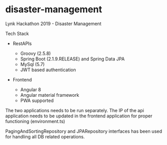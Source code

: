 # disaster-management
Lynk Hackathon 2019 - Disaster Management

Tech Stack

 - RestAPIs
	- Groovy (2.5.8)
	- Spring Boot (2.1.9.RELEASE) and Spring Data JPA
	- MySql (5.7)
	- JWT based authentication

 - Frontend
	- Angular 8
	- Angular material framework
	- PWA supported

The two applications needs to be run separately. The IP of the api application needs to be updated in the frontend application for proper functioning  (environment.ts)

PagingAndSortingRepository and JPARepository interfaces has been used for handling all DB related operations.
